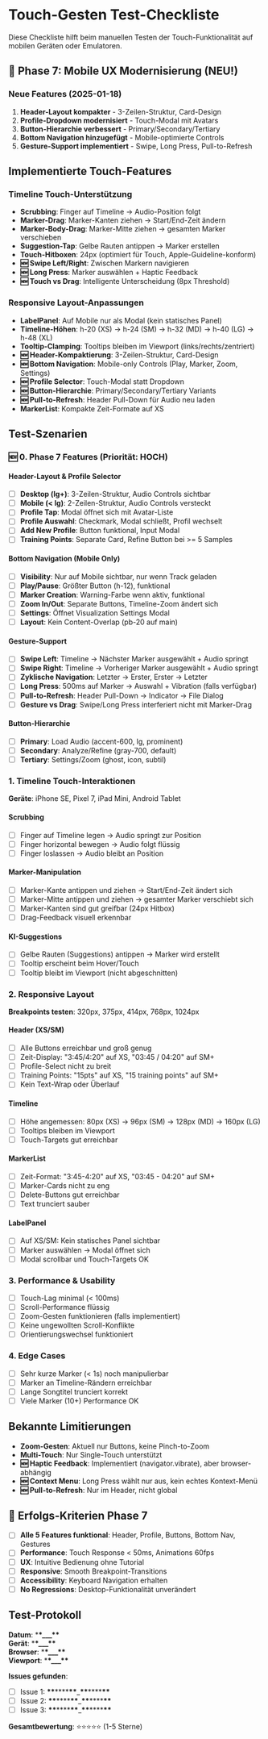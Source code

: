 # Touch-Gesten Test-Checkliste

Diese Checkliste hilft beim manuellen Testen der Touch-Funktionalität auf mobilen Geräten oder Emulatoren.

## 🎯 Phase 7: Mobile UX Modernisierung (NEU!)

### Neue Features (2025-01-18)

1. **Header-Layout kompakter** - 3-Zeilen-Struktur, Card-Design
2. **Profile-Dropdown modernisiert** - Touch-Modal mit Avatars
3. **Button-Hierarchie verbessert** - Primary/Secondary/Tertiary
4. **Bottom Navigation hinzugefügt** - Mobile-optimierte Controls
5. **Gesture-Support implementiert** - Swipe, Long Press, Pull-to-Refresh

## Implementierte Touch-Features

### Timeline Touch-Unterstützung

- **Scrubbing**: Finger auf Timeline → Audio-Position folgt
- **Marker-Drag**: Marker-Kanten ziehen → Start/End-Zeit ändern
- **Marker-Body-Drag**: Marker-Mitte ziehen → gesamten Marker verschieben
- **Suggestion-Tap**: Gelbe Rauten antippen → Marker erstellen
- **Touch-Hitboxen**: 24px (optimiert für Touch, Apple-Guideline-konform)
- **🆕 Swipe Left/Right**: Zwischen Markern navigieren
- **🆕 Long Press**: Marker auswählen + Haptic Feedback
- **🆕 Touch vs Drag**: Intelligente Unterscheidung (8px Threshold)

### Responsive Layout-Anpassungen

- **LabelPanel**: Auf Mobile nur als Modal (kein statisches Panel)
- **Timeline-Höhen**: h-20 (XS) → h-24 (SM) → h-32 (MD) → h-40 (LG) → h-48 (XL)
- **Tooltip-Clamping**: Tooltips bleiben im Viewport (links/rechts/zentriert)
- **🆕 Header-Kompaktierung**: 3-Zeilen-Struktur, Card-Design
- **🆕 Bottom Navigation**: Mobile-only Controls (Play, Marker, Zoom, Settings)
- **🆕 Profile Selector**: Touch-Modal statt Dropdown
- **🆕 Button-Hierarchie**: Primary/Secondary/Tertiary Variants
- **🆕 Pull-to-Refresh**: Header Pull-Down für Audio neu laden
- **MarkerList**: Kompakte Zeit-Formate auf XS

## Test-Szenarien

### 🆕 0. Phase 7 Features (Priorität: HOCH)

#### Header-Layout & Profile Selector

- [ ] **Desktop (lg+)**: 3-Zeilen-Struktur, Audio Controls sichtbar
- [ ] **Mobile (< lg)**: 2-Zeilen-Struktur, Audio Controls versteckt
- [ ] **Profile Tap**: Modal öffnet sich mit Avatar-Liste
- [ ] **Profile Auswahl**: Checkmark, Modal schließt, Profil wechselt
- [ ] **Add New Profile**: Button funktional, Input Modal
- [ ] **Training Points**: Separate Card, Refine Button bei >= 5 Samples

#### Bottom Navigation (Mobile Only)

- [ ] **Visibility**: Nur auf Mobile sichtbar, nur wenn Track geladen
- [ ] **Play/Pause**: Größter Button (h-12), funktional
- [ ] **Marker Creation**: Warning-Farbe wenn aktiv, funktional
- [ ] **Zoom In/Out**: Separate Buttons, Timeline-Zoom ändert sich
- [ ] **Settings**: Öffnet Visualization Settings Modal
- [ ] **Layout**: Kein Content-Overlap (pb-20 auf main)

#### Gesture-Support

- [ ] **Swipe Left**: Timeline → Nächster Marker ausgewählt + Audio springt
- [ ] **Swipe Right**: Timeline → Vorheriger Marker ausgewählt + Audio springt
- [ ] **Zyklische Navigation**: Letzter → Erster, Erster → Letzter
- [ ] **Long Press**: 500ms auf Marker → Auswahl + Vibration (falls verfügbar)
- [ ] **Pull-to-Refresh**: Header Pull-Down → Indicator → File Dialog
- [ ] **Gesture vs Drag**: Swipe/Long Press interferiert nicht mit Marker-Drag

#### Button-Hierarchie

- [ ] **Primary**: Load Audio (accent-600, lg, prominent)
- [ ] **Secondary**: Analyze/Refine (gray-700, default)
- [ ] **Tertiary**: Settings/Zoom (ghost, icon, subtil)

### 1. Timeline Touch-Interaktionen

**Geräte**: iPhone SE, Pixel 7, iPad Mini, Android Tablet

#### Scrubbing

- [ ] Finger auf Timeline legen → Audio springt zur Position
- [ ] Finger horizontal bewegen → Audio folgt flüssig
- [ ] Finger loslassen → Audio bleibt an Position

#### Marker-Manipulation

- [ ] Marker-Kante antippen und ziehen → Start/End-Zeit ändert sich
- [ ] Marker-Mitte antippen und ziehen → gesamter Marker verschiebt sich
- [ ] Marker-Kanten sind gut greifbar (24px Hitbox)
- [ ] Drag-Feedback visuell erkennbar

#### KI-Suggestions

- [ ] Gelbe Rauten (Suggestions) antippen → Marker wird erstellt
- [ ] Tooltip erscheint beim Hover/Touch
- [ ] Tooltip bleibt im Viewport (nicht abgeschnitten)

### 2. Responsive Layout

**Breakpoints testen**: 320px, 375px, 414px, 768px, 1024px

#### Header (XS/SM)

- [ ] Alle Buttons erreichbar und groß genug
- [ ] Zeit-Display: "3:45/4:20" auf XS, "03:45 / 04:20" auf SM+
- [ ] Profile-Select nicht zu breit
- [ ] Training Points: "15pts" auf XS, "15 training points" auf SM+
- [ ] Kein Text-Wrap oder Überlauf

#### Timeline

- [ ] Höhe angemessen: 80px (XS) → 96px (SM) → 128px (MD) → 160px (LG)
- [ ] Tooltips bleiben im Viewport
- [ ] Touch-Targets gut erreichbar

#### MarkerList

- [ ] Zeit-Format: "3:45-4:20" auf XS, "03:45 - 04:20" auf SM+
- [ ] Marker-Cards nicht zu eng
- [ ] Delete-Buttons gut erreichbar
- [ ] Text trunciert sauber

#### LabelPanel

- [ ] Auf XS/SM: Kein statisches Panel sichtbar
- [ ] Marker auswählen → Modal öffnet sich
- [ ] Modal scrollbar und Touch-Targets OK

### 3. Performance & Usability

- [ ] Touch-Lag minimal (< 100ms)
- [ ] Scroll-Performance flüssig
- [ ] Zoom-Gesten funktionieren (falls implementiert)
- [ ] Keine ungewollten Scroll-Konflikte
- [ ] Orientierungswechsel funktioniert

### 4. Edge Cases

- [ ] Sehr kurze Marker (< 1s) noch manipulierbar
- [ ] Marker an Timeline-Rändern erreichbar
- [ ] Lange Songtitel trunciert korrekt
- [ ] Viele Marker (10+) Performance OK

## Bekannte Limitierungen

- **Zoom-Gesten**: Aktuell nur Buttons, keine Pinch-to-Zoom
- **Multi-Touch**: Nur Single-Touch unterstützt
- **🆕 Haptic Feedback**: Implementiert (navigator.vibrate), aber browser-abhängig
- **🆕 Context Menu**: Long Press wählt nur aus, kein echtes Kontext-Menü
- **🆕 Pull-to-Refresh**: Nur im Header, nicht global

## 🎯 Erfolgs-Kriterien Phase 7

- [ ] **Alle 5 Features funktional**: Header, Profile, Buttons, Bottom Nav, Gestures
- [ ] **Performance**: Touch Response < 50ms, Animations 60fps
- [ ] **UX**: Intuitive Bedienung ohne Tutorial
- [ ] **Responsive**: Smooth Breakpoint-Transitions
- [ ] **Accessibility**: Keyboard Navigation erhalten
- [ ] **No Regressions**: Desktop-Funktionalität unverändert

## Test-Protokoll

**Datum**: \***\*\_\_\_\*\***  
**Gerät**: \***\*\_\_\_\*\***  
**Browser**: \***\*\_\_\_\*\***  
**Viewport**: \***\*\_\_\_\*\***

**Issues gefunden**:

- [ ] Issue 1: **\*\***\*\*\*\***\*\***\_**\*\***\*\*\*\***\*\***
- [ ] Issue 2: **\*\***\*\*\*\***\*\***\_**\*\***\*\*\*\***\*\***
- [ ] Issue 3: **\*\***\*\*\*\***\*\***\_**\*\***\*\*\*\***\*\***

**Gesamtbewertung**: ⭐⭐⭐⭐⭐ (1-5 Sterne)
